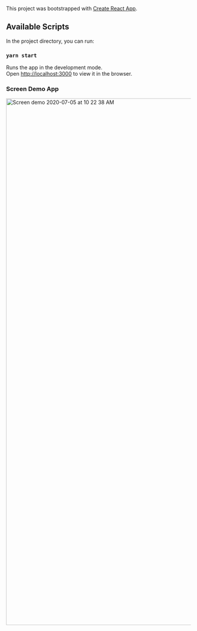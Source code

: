 This project was bootstrapped with [Create React App](https://github.com/facebook/create-react-app).

## Available Scripts

In the project directory, you can run:

### `yarn start`

Runs the app in the development mode.<br />
Open [http://localhost:3000](http://localhost:3000) to view it in the browser.

### Screen Demo App

<img width="1437" alt="Screen demo 2020-07-05 at 10 22 38 AM" src="https://user-images.githubusercontent.com/49889553/86524819-79c62280-bea9-11ea-9925-05ed754bb90d.png">
